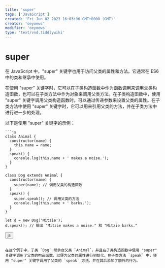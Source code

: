 ```yaml
---
title: 'super'
tags: ['JavaScript']
created: 'Fri Jun 02 2023 16:03:06 GMT+0000 (GMT)'
creator: 'oeyoews'
modifier: 'oeyoews'
type: 'text/vnd.tiddlywiki'
---
```


# super

在 JavaScript 中，"super" 关键字也用于访问父类的属性和方法。它通常在 ES6 中的类和继承中使用。

在使用 "super" 关键字时，它可以在子类构造函数中作为函数调用来调用父类构造函数，也可以在子类方法中作为对象来调用父类方法。在子类构造函数中，使用 "super" 关键字调用父类构造函数时，可以通过传递参数来设置父类的属性。在子类方法中使用 "super" 关键字时，它可以用来引用父类的方法，并在子类方法中进行进一步的处理。

以下是使用 "super" 关键字的示例：

```
```js
class Animal {
  constructor(name) {
    this.name = name;
  }
  speak() {
    console.log(this.name + ' makes a noise.');
  }
}

class Dog extends Animal {
  constructor(name) {
    super(name); // 调用父类的构造函数
  }
  speak() {
    super.speak(); // 调用父类的方法
    console.log(this.name + ' barks.');
  }
}

let d = new Dog('Mitzie');
d.speak(); // 输出 "Mitzie makes a noise." 和 "Mitzie barks."
```

<button>js</button>
```

在这个例子中，子类 `Dog` 继承自父类 `Animal`，并且在子类构造函数中使用 "super" 关键字调用了父类的构造函数，以便为父类的属性进行初始化。在子类方法 `speak` 中，使用 "super" 关键字调用了父类的 `speak` 方法，并在其后添加了额外的行为。
